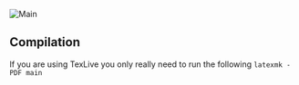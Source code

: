 ![Main](https://github.com/LLoyderino/Curriculum-Vitae/actions/workflows/build-cv.yml/badge.svg)

## Compilation
If you are using TexLive you only really need to run the following
```latexmk -PDF main```
